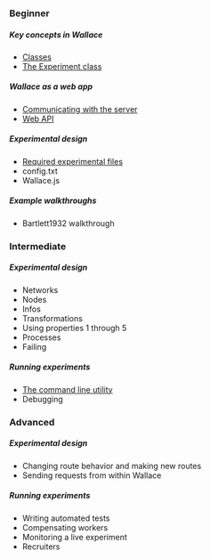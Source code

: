 ### Beginner

##### Key concepts in Wallace
* [Classes](Classes.md)
* [The Experiment class](The-Experiment-class.md)

##### Wallace as a web app
* [Communicating with the server](Communicating-with-the-server.md)
* [Web API](Web-API.md)

##### Experimental design
* [Required experimental files](Required-experimental-files.md)
* config.txt
* Wallace.js

##### Example walkthroughs
* Bartlett1932 walkthrough

### Intermediate

##### Experimental design
* Networks
* Nodes
* Infos
* Transformations
* Using properties 1 through 5
* Processes
* Failing

##### Running experiments
* [The command line utility](Command-line-utility.md)
* Debugging

### Advanced

##### Experimental design
* Changing route behavior and making new routes
* Sending requests from within Wallace

##### Running experiments
* Writing automated tests
* Compensating workers
* Monitoring a live experiment
* Recruiters
